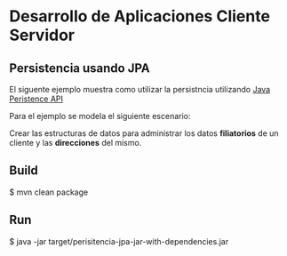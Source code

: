 Desarrollo de Aplicaciones Cliente Servidor
=

Persistencia usando JPA
-

El siguente ejemplo muestra como utilizar la persistncia utilizando  [Java Peristence API](http://www.oracle.com/technetwork/java/javaee/tech/persistence-jsp-140049.html)

Para el ejemplo se modela el siguiente escenario:

Crear las estructuras de datos para administrar los datos **filiatorios** de un cliente y las **direcciones** del mismo.

Build
-
$ mvn clean package

Run
-

$ java -jar target/perisitencia-jpa-jar-with-dependencies.jar
